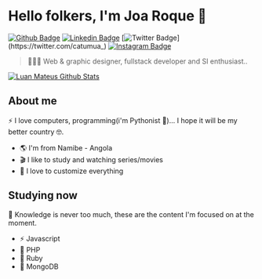 # Hello folkers, I'm Joa Roque 🐧

[![Github Badge](https://img.shields.io/badge/-Github-000?style=flat-square&logo=Github&logoColor=white&link=https://github.com/joaroque)](https://github.com/joaroque)
[![Linkedin Badge](https://img.shields.io/badge/-LinkedIn-blue?style=flat-square&logo=Linkedin&logoColor=white&link=https://www.linkedin.com/in/joaquim-catumua-roque/)](https://www.linkedin.com/in/joaquim-catumua-roque/)
[![Twitter Badge](https://img.shields.io/badge/-Twitter-1ca0f1?style=flat-square&labelColor=1ca0f1&logo=twitter&logoColor=white&link=https://twitter.com/catumua_)](https://twitter.com/catumua_)
[![Instagram Badge](https://img.shields.io/badge/-Instagram-%23fb3958?style=flat-square&labelColor=%23fb3958&logo=instagram&logoColor=FFFFFF&link=https://www.instagram.com/catumua_/)](https://www.instagram.com/catumua_/)

>👨🏻‍💻 Web & graphic designer, fullstack developer and SI enthusiast..

[![Luan Mateus Github Stats](https://github-readme-stats.vercel.app/api?username=joaroque&show_icons=true&theme=dark&bg_color=0d1117&hide_border=true)](https://github.com/joaroque)

## About me 

⚡️ I love computers, programming(i'm Pythonist 🐍)... I hope it will be my better country 🤓.


- 🌎 I'm from Namibe - Angola
- 🎬 I like to study and watching series/movies
- 💎 I love to customize everything

## Studying now

📝 Knowledge is never too much, these are the content I'm focused on at the moment.

- ⚡️ Javascript
- 🐘 PHP
- 💎 Ruby
- 🍃 MongoDB
